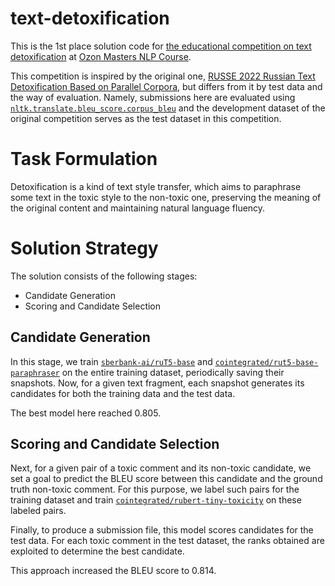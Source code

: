 # text-detoxification

This is the 1st place solution code for [the educational competition on text detoxification](https://codalab.lisn.upsaclay.fr/competitions/4768?secret_key=a714c571-6544-48fd-9bc9-661c229d7204) at [Ozon Masters NLP Course](https://ozonmasters.ru/nlp_pub).

This competition is inspired by the original one, [RUSSE 2022 Russian Text Detoxification Based on Parallel Corpora](https://codalab.lisn.upsaclay.fr/competitions/642), but differs from it by test data and the way of evaluation. Namely, submissions here are evaluated using [`nltk.translate.bleu_score.corpus_bleu`](https://www.nltk.org/_modules/nltk/translate/bleu_score.html) and the development dataset of the original competition serves as the test dataset in this competition.

# Task Formulation

Detoxification is a kind of text style transfer, which aims to paraphrase some text in the toxic style to the non-toxic one, preserving the meaning of the original content and maintaining natural language fluency.

# Solution Strategy

The solution consists of the following stages:
- Candidate Generation
- Scoring and Candidate Selection

## Candidate Generation

In this stage, we train [`sberbank-ai/ruT5-base`](https://huggingface.co/sberbank-ai/ruT5-base) and [`cointegrated/rut5-base-paraphraser`](https://huggingface.co/cointegrated/rut5-base-paraphraser) on the entire training dataset, periodically saving their snapshots. Now, for a given text fragment, each snapshot generates its candidates for both the training data and the test data.

The best model here reached 0.805.

## Scoring and Candidate Selection

Next, for a given pair of a toxic comment and its non-toxic candidate, we set a goal to predict the BLEU score between this candidate and the ground truth non-toxic comment. For this purpose, we label such pairs for the training dataset and train [`cointegrated/rubert-tiny-toxicity`](https://huggingface.co/cointegrated/rubert-tiny-toxicity) on these labeled pairs.

Finally, to produce a submission file, this model scores candidates for the test data. For each toxic comment in the test dataset, the ranks obtained are exploited to determine the best candidate.

This approach increased the BLEU score to 0.814.